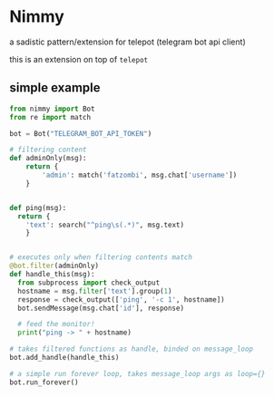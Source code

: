 # Nimmy
a sadistic pattern/extension for telepot (telegram bot api client)

this is an extension on top of `telepot`

## simple example
```python
from nimmy import Bot
from re import match

bot = Bot("TELEGRAM_BOT_API_TOKEN")

# filtering content
def adminOnly(msg):
    return {
        'admin': match('fatzombi', msg.chat['username'])
    }


def ping(msg):
  return {
    'text': search("^ping\s(.*)", msg.text)
    }


# executes only when filtering contents match
@bot.filter(adminOnly)
def handle_this(msg):
  from subprocess import check_output
  hostname = msg.filter['text'].group(1)
  response = check_output(['ping', '-c 1', hostname])
  bot.sendMessage(msg.chat['id'], response)

  # feed the monitor!
  print("ping -> " + hostname)

# takes filtered functions as handle, binded on message_loop
bot.add_handle(handle_this)

# a simple run forever loop, takes message_loop args as loop={}
bot.run_forever()
```
